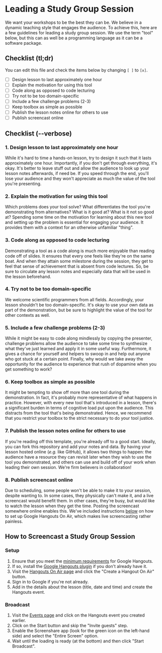 # Leading a Study Group Session

We want your workshops to be the best they can be. We believe in a dynamic teaching style 
that engages the audience. To achieve this, here are a few guidelines for leading a study 
group session. We use the term "tool" below, but this can as well be a programming language
as it can be a software package. 

## Checklist (tl;dr)

You can edit this file and check the items below by changing `[ ]` to `[x]`. 

* [ ] Design lesson to last approximately one hour
* [ ] Explain the motivation for using this tool
* [ ] Code along as opposed to code lecturing
* [ ] Try not to be too domain-specific
* [ ] Include a few challenge problems (2-3)
* [ ] Keep toolbox as simple as possible
* [ ] Publish the lesson notes online for others to use
* [ ] Publish screencast online

## Checklist (--verbose)

### 1. Design lesson to last approximately one hour

While it's hard to time a hands-on lesson, try to design it such that it lasts 
approximately one hour. Importantly, if you don't get through everything, it's
okay. It's better to leave stuff out and allow the audience to look up your
lesson notes afterwards, if need be. If you speed through the end, you'll lose
your audience and they won't appreciate as much the value of the tool you're 
presenting. 

### 2. Explain the motivation for using this tool

Which problems does your tool solve? What differentiates the tool you're demonstrating
from alternatives? What is it good at? What is it not so good at? Spending some time
on the motivation for learning about this new tool and setting up the problem is
essential for engaging your audience. It provides them with a context for an otherwise
unfamiliar "thing". 

### 3. Code along as opposed to code lecturing

Demonstrating a tool as a code along is much more enjoyable than reading code off of 
slides. It ensures that every one feels like they're on the same boat. And when they
attain some milestone during the session, they get to feel that sense of achievement
that is absent from code lectures. So, be sure to circulate any lesson notes and
especially data that will be used in the lesson beforehand. 

### 4. Try not to be too domain-specific

We welcome scientific programmers from all fields. Accordingly, your lesson shouldn't
be too domain-specific. It's okay to use your own data as part of the demonstration, 
but be sure to highlight the value of the tool for other contexts as well. 

### 5. Include a few challenge problems (2-3)

While it might be easy to code along mindlessly by copying the presenter, challenge
problems allow the audience to take some time to synthesize what they've just learned
and apply it in some useful way. Furthermore, it gives a chance for yourself and helpers
to swoop in and help out anyone who got stuck at a certain point. Finally, why would we
take away the opportunity for the audience to experience that rush of dopamine when 
you get something to work? 

### 6. Keep toolbox as simple as possible

It might be tempting to show off more than one tool during the demonstration. In fact,
it's probably more representative of what happens in practice. However, with every new
tool that's introduced in a lesson, there's a significant burden in terms of cognitive
load put upon the audience. This distracts from the tool that's being demonstrated. 
Hence, we recommend that you restrict your toolbox to the strict necessary to do your
tool justice. 

### 7. Publish the lesson notes online for others to use

If you're reading off this template, you're already off to a good start. Ideally, you
can fork this repository and add your notes and data. By having your lesson hosted online
(_e.g._ like GitHub), it allows two things to happen: the audience have a resource they 
can revisit later when they wish to use the tool you demonstrated, and others can use and 
build off of your work when leading their own session. We're firm believers in collaboration!

### 8. Publish screencast online

Due to scheduling, some people won't be able to make it to your session, despite wanting to.
In some cases, they physically can't make it, and a live screencast would benefit them. In
other cases, they're busy, but would like to watch the lesson when they get the time. Posting
the screencast somewhere online enables this. We've included instructions [below](#How-to-Screencast-a-Study-Group-Session)
on how to set up Google Hangouts On Air, which makes live screencasting rather painless. 

## How to Screencast a Study Group Session

### Setup

1. Ensure that you meet the [minimum requirements](https://support.google.com/hangouts/answer/1216376) for Google Hangouts. 
2. If so, install the [Google Hangouts plugin](https://tools.google.com/dlpage/hangoutplugin) if you don't already have it. 
3. Visit the [Hangouts On Air page](https://plus.google.com/hangouts/onair) and click the "Create a Hangout On Air" button. 
4. Sign in to Google if you're not already. 
5. Add in the details about the lesson (title, date and time) and create the Hangouts event. 

### Broadcast

1. Visit the [Events page](https://plus.google.com/events) and click on the Hangouts event you created earlier. 
2. Click on the Start button and skip the "Invite guests" step. 
3. Enable the Screenshare app (look for the green icon on the left-hand side) and select the "Entire Screen" option.
4. Wait until the loading is ready (at the bottom) and then click "Start Broadcast". 
